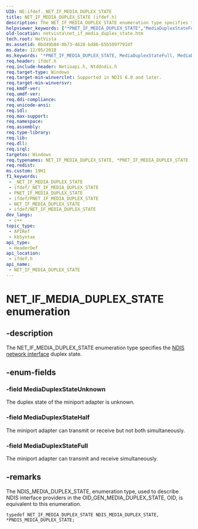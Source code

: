```yaml
---
UID: NE:ifdef._NET_IF_MEDIA_DUPLEX_STATE
title: NET_IF_MEDIA_DUPLEX_STATE (ifdef.h)
description: The NET_IF_MEDIA_DUPLEX_STATE enumeration type specifies the NDIS network interface duplex state.
helpviewer_keywords: ["*PNET_IF_MEDIA_DUPLEX_STATE","MediaDuplexStateFull","MediaDuplexStateHalf","MediaDuplexStateUnknown","NET_IF_MEDIA_DUPLEX_STATE","NET_IF_MEDIA_DUPLEX_STATE enumeration [Network Drivers Starting with Windows Vista]","PNET_IF_MEDIA_DUPLEX_STATE","PNET_IF_MEDIA_DUPLEX_STATE enumeration pointer [Network Drivers Starting with Windows Vista]","ifdef/MediaDuplexStateFull","ifdef/MediaDuplexStateHalf","ifdef/MediaDuplexStateUnknown","ifdef/NET_IF_MEDIA_DUPLEX_STATE","ifdef/PNET_IF_MEDIA_DUPLEX_STATE","net_if_enums_ref_b609914b-6556-4d4a-b689-4bd78a995bbd.xml","netvista.net_if_media_duplex_state"]
old-location: netvista\net_if_media_duplex_state.htm
tech.root: NetVista
ms.assetid: 0bd49b84-0b73-4628-bd86-65b599f791df
ms.date: 12/05/2018
ms.keywords: '*PNET_IF_MEDIA_DUPLEX_STATE, MediaDuplexStateFull, MediaDuplexStateHalf, MediaDuplexStateUnknown, NET_IF_MEDIA_DUPLEX_STATE, NET_IF_MEDIA_DUPLEX_STATE enumeration [Network Drivers Starting with Windows Vista], PNET_IF_MEDIA_DUPLEX_STATE, PNET_IF_MEDIA_DUPLEX_STATE enumeration pointer [Network Drivers Starting with Windows Vista], ifdef/MediaDuplexStateFull, ifdef/MediaDuplexStateHalf, ifdef/MediaDuplexStateUnknown, ifdef/NET_IF_MEDIA_DUPLEX_STATE, ifdef/PNET_IF_MEDIA_DUPLEX_STATE, net_if_enums_ref_b609914b-6556-4d4a-b689-4bd78a995bbd.xml, netvista.net_if_media_duplex_state'
req.header: ifdef.h
req.include-header: Netioapi.h, Ntddndis.h
req.target-type: Windows
req.target-min-winverclnt: Supported in NDIS 6.0 and later.
req.target-min-winversvr: 
req.kmdf-ver: 
req.umdf-ver: 
req.ddi-compliance: 
req.unicode-ansi: 
req.idl: 
req.max-support: 
req.namespace: 
req.assembly: 
req.type-library: 
req.lib: 
req.dll: 
req.irql: 
targetos: Windows
req.typenames: NET_IF_MEDIA_DUPLEX_STATE, *PNET_IF_MEDIA_DUPLEX_STATE
req.redist: 
ms.custom: 19H1
f1_keywords:
 - _NET_IF_MEDIA_DUPLEX_STATE
 - ifdef/_NET_IF_MEDIA_DUPLEX_STATE
 - PNET_IF_MEDIA_DUPLEX_STATE
 - ifdef/PNET_IF_MEDIA_DUPLEX_STATE
 - NET_IF_MEDIA_DUPLEX_STATE
 - ifdef/NET_IF_MEDIA_DUPLEX_STATE
dev_langs:
 - c++
topic_type:
 - APIRef
 - kbSyntax
api_type:
 - HeaderDef
api_location:
 - ifdef.h
api_name:
 - NET_IF_MEDIA_DUPLEX_STATE
---
```


# NET_IF_MEDIA_DUPLEX_STATE enumeration


## -description

The NET_IF_MEDIA_DUPLEX_STATE enumeration type specifies the 
  <a href="/windows-hardware/drivers/network/ndis-network-interfaces2">NDIS network interface</a> duplex
  state.

## -enum-fields

### -field MediaDuplexStateUnknown

The duplex state of the miniport adapter is unknown.

### -field MediaDuplexStateHalf

The miniport adapter can transmit or receive but not both simultaneously.

### -field MediaDuplexStateFull

The miniport adapter can transmit and receive simultaneously.

## -remarks

The NDIS_MEDIA_DUPLEX_STATE, enumeration type, used to describe NDIS interface providers in the
    OID_GEN_MEDIA_DUPLEX_STATE, OID, is equivalent to this enumeration.


```
typedef NET_IF_MEDIA_DUPLEX_STATE NDIS_MEDIA_DUPLEX_STATE, *PNDIS_MEDIA_DUPLEX_STATE;
```